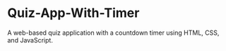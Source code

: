 # Quiz-App-With-Timer
A web-based quiz application with a countdown timer using HTML, CSS, and JavaScript.
